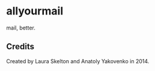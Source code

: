 allyourmail
===========
mail, better.

Credits
------
Created by Laura Skelton and Anatoly Yakovenko in 2014.

